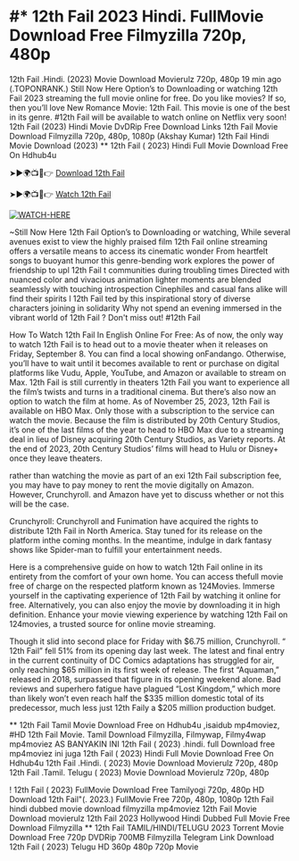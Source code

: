 <h1> #* 12th Fail 2023 Hindi. FullMovie Download Free Filmyzilla 720p, 480p </h1>

12th Fail .Hindi. (2023) Movie Download Movierulz 720p, 480p 19 min ago (.TOPONRANK.) Still Now Here Option’s to Downloading or watching 12th Fail 2023 streaming the full movie online for free. Do you like movies? If so, then you’ll love New Romance Movie: 12th Fail. This movie is one of the best in its genre. #12th Fail will be available to watch online on Netflix very soon! 12th Fail (2023) Hindi Movie DvDRip Free Download Links 12th Fail Movie Download Filmyzilla 720p, 480p, 1080p (Akshay Kumar) 12th Fail Hindi Movie Download (2023) ** 12th Fail ( 2023) Hindi Full Movie Download Free On Hdhub4u

➤►🌍📺📱👉 [Download 12th Fail](https://filmydub.mom/movie/1163258?ref=gt)

➤►🌍📺📱👉 [Watch 12th Fail](https://filmydub.mom/movie/1163258?ref=gt)

[![WATCH-HERE](https://camo.githubusercontent.com/7f6f88830ea72d49540cad466f7218e4623560163f263a8577ac8297d75fe095/68747470733a2f2f7777772e746563686d65686f772e636f6d2f77702d636f6e74656e742f75706c6f6164732f323032342f30332f72676273727465672e676966)](https://filmydub.mom/movie/1163258?ref=gt)

~Still Now Here 12th Fail Option’s to Downloading or watching, While several avenues exist to view the highly praised film 12th Fail online streaming offers a versatile means to access its cinematic wonder From heartfelt songs to buoyant humor this genre-bending work explores the power of friendship to upl 12th Fail t communities during troubling times Directed with nuanced color and vivacious animation lighter moments are blended seamlessly with touching introspection Cinephiles and casual fans alike will find their spirits l 12th Fail ted by this inspirational story of diverse characters joining in solidarity Why not spend an evening immersed in the vibrant world of 12th Fail ? Don't miss out! #12th Fail



How To Watch 12th Fail In English Online For Free: As of now, the only way to watch 12th Fail is to head out to a movie theater when it releases on Friday, September 8. You can find a local showing onFandango. Otherwise, you’ll have to wait until it becomes available to rent or purchase on digital platforms like Vudu, Apple, YouTube, and Amazon or available to stream on Max. 12th Fail is still currently in theaters 12th Fail you want to experience all the film’s twists and turns in a traditional cinema. But there’s also now an option to watch the film at home. As of November 25, 2023, 12th Fail is available on HBO Max. Only those with a subscription to the service can watch the movie. Because the film is distributed by 20th Century Studios, it’s one of the last films of the year to head to HBO Max due to a streaming deal in lieu of Disney acquiring 20th Century Studios, as Variety reports. At the end of 2023, 20th Century Studios’ films will head to Hulu or Disney+ once they leave theaters.

rather than watching the movie as part of an exi 12th Fail subscription fee, you may have to pay money to rent the movie digitally on Amazon. However, Crunchyroll. and Amazon have yet to discuss whether or not this will be the case.

Crunchyroll: Crunchyroll and Funimation have acquired the rights to distribute 12th Fail in North America. Stay tuned for its release on the platform inthe coming months. In the meantime, indulge in dark fantasy shows like Spider-man to fulfill your entertainment needs.

Here is a comprehensive guide on how to watch 12th Fail online in its entirety from the comfort of your own home. You can access thefull movie free of charge on the respected platform known as 124Movies. Immerse yourself in the captivating experience of 12th Fail by watching it online for free. Alternatively, you can also enjoy the movie by downloading it in high definition. Enhance your movie viewing experience by watching 12th Fail on 124movies, a trusted source for online movie streaming.

Though it slid into second place for Friday with $6.75 million, Crunchyroll. “ 12th Fail” fell 51% from its opening day last week. The latest and final entry in the current continuity of DC Comics adaptations has struggled for air, only reaching $65 million in its first week of release. The first “Aquaman,” released in 2018, surpassed that figure in its opening weekend alone. Bad reviews and superhero fatigue have plagued “Lost Kingdom,” which more than likely won’t even reach half the $335 million domestic total of its predecessor, much less just 12th Faily a $205 million production budget.


** 12th Fail Tamil Movie Download Free on Hdhub4u ,isaidub mp4moviez,
#HD 12th Fail Movie. Tamil Download Filmyzilla, Filmywap, Filmy4wap mp4moviez AS BANYAKIN INI
12th Fail ( 2023) .hindi. full Download free mp4moviez ini juga
12th Fail ( 2023) Hindi Full Movie Download Free On Hdhub4u
12th Fail .Hindi. ( 2023) Movie Download Movierulz 720p, 480p
12th Fail .Tamil. Telugu ( 2023) Movie Download Movierulz 720p, 480p

! 12th Fail ( 2023) FullMovie Download Free Tamilyogi 720p, 480p HD
Download 12th Fail"(. 2023.) FullMovie Free 720p, 480p, 1080p
12th Fail hindi dubbed movie download filmyzilla mp4moviez
12th Fail Movie Download movierulz
12th Fail 2023 Hollywood Hindi Dubbed Full Movie Free Download Filmyzilla
** 12th Fail TAMIL/HINDI/TELUGU 2023 Torrent Movie Download Free 720p DVDRip 700MB Filmyzilla Telegram Link
Download 12th Fail ( 2023) Telugu HD 360p 480p 720p Movie
